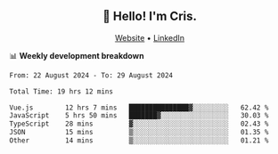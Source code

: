
<h2 align="center">👋 Hello! I'm Cris.</h2>
<p align="center">
  <a href="https://www.criscunas.dev">Website</a> •
  <a href="https://www.linkedin.com/in/cristophercunas/">LinkedIn</a> 
</p>


📊 **Weekly development breakdown**
<!--START_SECTION:waka-->

```txt
From: 22 August 2024 - To: 29 August 2024

Total Time: 19 hrs 12 mins

Vue.js        12 hrs 7 mins   ███████████████▓░░░░░░░░░   62.42 %
JavaScript    5 hrs 50 mins   ███████▓░░░░░░░░░░░░░░░░░   30.03 %
TypeScript    28 mins         ▓░░░░░░░░░░░░░░░░░░░░░░░░   02.43 %
JSON          15 mins         ▒░░░░░░░░░░░░░░░░░░░░░░░░   01.35 %
Other         14 mins         ▒░░░░░░░░░░░░░░░░░░░░░░░░   01.21 %
```

<!--END_SECTION:waka-->
